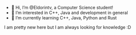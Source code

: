 - 👋 Hi, I’m @Eldorintv, a Computer Science student!
- 👀 I’m interested in C++, Java and development in general
- 🌱 I’m currently learning C++, Java, Python and Rust

I am pretty new here but I am always looking for knowledge :D

<!---- 💞️ I’m looking to collaborate on ...
<!--- 📫 How to reach me ...

<!---
Eldorintv/Eldorintv is a ✨ special ✨ repository because its `README.md` (this file) appears on your GitHub profile.
You can click the Preview link to take a look at your changes.
--->
